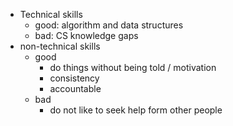 * Technical skills
  * good: algorithm and data structures
  * bad: CS knowledge gaps
* non-technical skills
  * good
    * do things without being told / motivation
    * consistency
    * accountable
  * bad
    * do not like to seek help form other people